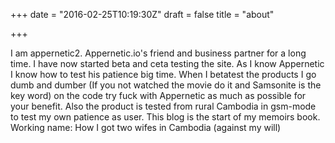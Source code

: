 +++
date = "2016-02-25T10:19:30Z"
draft = false
title = "about"

+++
I am appernetic2. Appernetic.io's friend and business partner for a long time. I have now started beta and ceta testing the site. As I know Appernetic I know how to test his patience big time. When I betatest the products I go dumb and dumber (If you not watched the movie do it and Samsonite is the key word) on the code try fuck with Appernetic as much as possible for your benefit. Also the product is tested from rural Cambodia in gsm-mode to test my own patience as user. This blog is the start of my memoirs book. Working name: How I got two wifes in Cambodia (against my will)
